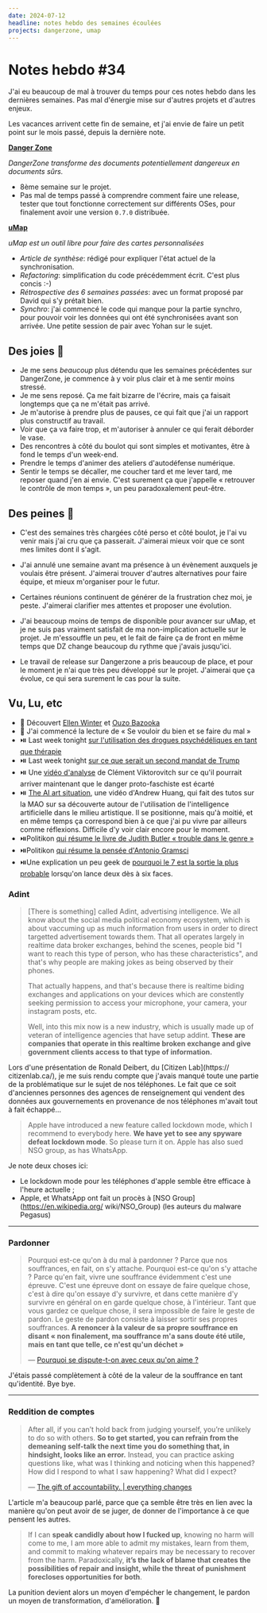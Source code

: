 ```yaml
---
date: 2024-07-12
headline: notes hebdo des semaines écoulées
projects: dangerzone, umap
---
```


# Notes hebdo #34

J'ai eu beaucoup de mal à trouver du temps pour ces notes hebdo dans les
dernières semaines. Pas mal d'énergie mise sur d'autres projets et d'autres
enjeux.

Les vacances arrivent cette fin de semaine, et j'ai envie de faire un petit
point sur le mois passé, depuis la dernière note.

**[Danger Zone](https://dangerzone.rocks/)**

*DangerZone transforme des documents potentiellement dangereux en documents sûrs.*

- 8ème semaine sur le projet.
- Pas mal de temps passé à comprendre comment faire une release, tester que tout
  fonctionne correctement sur différents OSes, pour finalement avoir une version
  `0.7.0` distribuée.

**[uMap](https://umap-project.org)**

*uMap est un outil libre pour faire des cartes personnalisées*

- _Article de synthèse_: rédigé pour expliquer l'état actuel de la synchronisation.
- _Refactoring_: simplification du code précédemment écrit. C'est plus concis :-)
- _Rétrospective des 6 semaines passées_: avec un format proposé par David qui s'y prétait bien.
- _Synchro_: j'ai commencé le code qui manque pour la partie synchro, pour
  pouvoir voir les données qui ont été synchronisées avant son arrivée. Une petite
  session de pair avec Yohan sur le sujet.


## Des joies 🤗

- Je me sens *beaucoup* plus détendu que les semaines précédentes sur
  DangerZone, je commence à y voir plus clair et à me sentir moins stressé.
- Je me sens reposé. Ça me fait bizarre de l'écrire, mais ça faisait longtemps que ça ne m'était pas arrivé.
- Je m'autorise à prendre plus de pauses, ce qui fait que j'ai un rapport plus constructif au travail.
- Voir que ça va faire trop, et m'autoriser à annuler ce qui ferait déborder le vase.
- Des rencontres à côté du boulot qui sont simples et motivantes, être à fond le temps d'un week-end.
- Prendre le temps d'animer des ateliers d'autodéfense numérique.
- Sentir le temps se décaller, me coucher tard et me lever tard, me reposer quand
  j'en ai envie. C'est surement ça que j'appelle « retrouver le contrôle de mon
  temps », un peu paradoxalement peut-être.

## Des peines 😬

- C'est des semaines très chargées côté perso et côté boulot, je l'ai vu venir
  mais j'ai cru que ça passerait. J'aimerai mieux voir que ce sont mes limites
  dont il s'agit.

- J'ai annulé une semaine avant ma présence à un évènement auxquels je voulais
  être présent. J'aimerai trouver d'autres alternatives pour faire équipe, et
  mieux m'organiser pour le futur.

- Certaines réunions continuent de générer de la frustration chez moi, je peste.
  J'aimerai clarifier mes attentes et proposer une évolution.

- J'ai beaucoup moins de temps de disponible pour avancer sur uMap, et je ne
  suis pas vraiment satisfait de ma non-implication actuelle sur le projet. Je
  m'essouffle un peu, et le fait de faire ça de front en même temps que DZ change
  beaucoup du rythme que j'avais jusqu'ici.

- Le travail de release sur Dangerzone a pris beaucoup de place, et pour le moment
  je n'ai que très peu développé sur le projet. J'aimerai que ça évolue, ce qui sera
  surement le cas pour la suite.

## Vu, Lu, etc

- 🎵 Découvert [Ellen Winter](https://www.youtube.com/watch?v=hB4E0B2uyKQ) et [Ouzo Bazooka](https://music.youtube.com/watch?v=UnzXKRl-vi4)
- 📘 J'ai commencé la lecture de « Se vouloir du bien et se faire du mal »
- ⏯️  Last week tonight [sur l'utilisation des drogues psychédéliques en tant que thérapie](https://www.youtube.com/watch?v=a546lxxJIhE)
- ⏯️  Last week tonight [sur ce que serait un second mandat de Trump](https://www.youtube.com/watch?v=gYwqpx6lp_s)
- ⏯️  Une [vidéo d'analyse](https://www.youtube.com/watch?v=AAZMzW2H9cI) de Clément Viktorovitch sur ce qu'il pourrait arriver maintenant que le danger proto-faschiste est écarté
- ⏯️ [The AI art situation](https://www.youtube.com/watch?v=FHOAeFkoVLw&t=898s), une vidéo d'Andrew Huang, qui fait des tutos sur la MAO sur sa découverte autour de l'utilisation de l'intelligence artificielle dans le milieu artistique. Il se positionne, mais qu'à moitié, et en même temps ça correspond bien à ce que j'ai pu vivre par ailleurs comme réflexions. Difficile d'y voir clair encore pour le moment.
- ⏯️Politikon [qui résume le livre de Judith Butler « trouble dans le genre »](https://www.youtube.com/watch?v=8HvZqrpcUyc)
- ⏯️Politikon [qui résume la pensée d'Antonio Gramsci](https://www.youtube.com/watch?v=K3vf4DSL_GE)
- ⏯️Une explication un peu geek de [pourquoi le 7 est la sortie la plus probable](https://www.youtube.com/watch?v=nghmEH1mISI&t=273s) lorsqu'on lance deux dès à six faces.

### Adint

> [There is something] called Adint, advertising intelligence. We all know about
> the social media political economy ecosystem, which is about vaccuming up as
> much information from users in order to  direct targetted advertisement towards
> them. That all operates largely in realtime data broker exchanges, behind
> the scenes, people bid "I want to reach this type of person, who has these
> characteristics", and that's why people are making jokes as being observed by
> their phones.
> 
> That actually happens, and that's because there is realtime biding exchanges
> and applications on your devices which are constently seeking permission to
> access your microphone, your camera, your instagram posts, etc.
> 
> Well, into this mix now is a new industry, which is usually made up of veteran
> of intelligence agencies that have setup addint. **These are companies that
> operate in this realtime broken exchange and give government clients access to
> that type of information.**

Lors d'une présentation de Ronald Deibert, du [Citizen Lab](https://
citizenlab.ca/), je me suis rendu compte que j'avais manqué toute une partie de
la problématique sur le sujet de nos téléphones. Le fait que ce soit d'anciennes
personnes des agences de renseignement qui vendent des données aux gouvernements
en provenance de nos téléphones m'avait tout à fait échappé…

> Apple have introduced a new feature called lockdown mode, which I recommend to
everybody here. **We have yet to see any spyware defeat lockdown mode**. So please
turn it on. Apple has also sued NSO group, as has WhatsApp.

Je note deux choses ici:

- Le lockdown mode pour les téléphones d'apple semble être efficace à l'heure actuelle ;
- Apple, et WhatsApp ont fait un procès à [NSO Group](https://en.wikipedia.org/
  wiki/NSO_Group) (les auteurs du malware Pegasus)

---

### Pardonner

> Pourquoi est-ce qu'on à du mal à pardonner ? Parce que nos souffrances, en
fait, on s'y attache. Pourquoi est-ce qu'on s'y attache ? Parce qu'en fait,
vivre une souffrance évidemment c'est une épreuve. C'est une épreuve dont on
essaye de faire quelque chose, c'est à dire qu'on essaye d'y survivre, et dans
cette manière d'y survivre en général on en garde quelque chose, à l'intérieur.
Tant que vous gardez ce quelque chose, il sera impossible de faire le geste de
pardon. Le geste de pardon consiste à laisser sortir ses propres souffrances.
**A renoncer à la valeur de sa propre souffrance en disant « non finalement,
ma souffrance m'a sans doute été utile, mais en tant que telle, ce n'est qu'un
déchet »**
>
> —  [Pourquoi se dispute-t-on avec ceux qu'on aime ?](https://www.youtube.com/watch?v=icZNfugCBIU)

J'étais passé complètement à côté de la valeur de la souffrance en tant
qu'identité. Bye bye.

---

### Reddition de comptes

> After all, if you can’t hold back from judging yourself, you’re unlikely
> to do so with others. **So to get started, you can refrain from the demeaning
> self-talk the next time you do something that, in hindsight, looks like an
> error.** Instead, you can practice asking questions like, what was I thinking and
> noticing when this happened? How did I respond to what I saw happening? What did
> I expect? 
> 
> — [The gift of accountability. | everything changes](https://everythingchanges.us/blog/the-gift-of-accountability/)

L'article m'a beaucoup parlé, parce que ça semble être très en lien avec la
manière qu'on peut avoir de se juger, de donner de l'importance à ce que pensent
les autres.

> If I can **speak candidly about how I fucked up**, knowing no harm will come to
> me, I am more able to admit my mistakes, learn from them, and commit to making
> whatever repairs may be necessary to recover from the harm. Paradoxically, **it’s
> the lack of blame that creates the possibilities of repair and insight, while
> the threat of punishment forecloses opportunities for both**.

La punition devient alors un moyen d'empécher le changement, le pardon un moyen
de transformation, d'amélioration. 🤯
